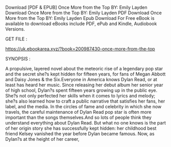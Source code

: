 Download [PDF & EPUB] Once More from the Top BY: Emily Layden Download Once More from the Top BY: Emily Layden PDF Download Once More from the Top BY: Emily Layden Epub Download For Free eBook is available to download eBooks include PDF, ePub and Kindle, Audiobook Versions.

GET FILE :

https://uk.ebookarea.xyz/?book=200987430-once-more-from-the-top

SYNOPSIS : 

A propulsive, layered novel about the meteoric rise of a legendary pop star and the secret she?s kept hidden for fifteen years, for fans of Megan Abbott and Daisy Jones &amp; the Six.Everyone in America knows Dylan Read, or at least has heard her music. Since releasing her debut album her senior year of high school, Dylan?s spent fifteen years growing up in the public eye. She?s not only perfected her skills when it comes to lyrics and melody; she?s also learned how to craft a public narrative that satisfies her fans, her label, and the media. In the circles of fame and celebrity in which she now travels, the careful maintenance of Dylan Read pop star is often more important than the songs themselves.And so lots of people think they understand everything about Dylan Read. But what no one knows is the part of her origin story she has successfully kept hidden: her childhood best friend Kelsey vanished the year before Dylan became famous. Now, as Dylan?s at the height of her career, 

